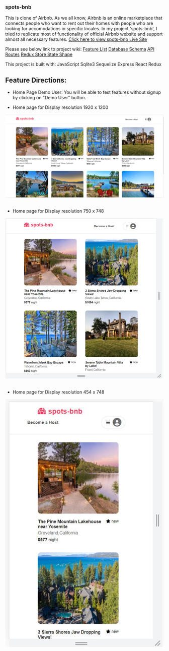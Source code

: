 
### spots-bnb

This is clone of Airbnb. As we all know, Airbnb is an online marketplace that connects people who want to rent out their homes with people who are looking for accomodations in specific locales.
In my project 'spots-bnb', I tried to replicate most of functionality of official Airbnb website and support almost all necessary features. [Click here to view spots-bnb Live Site](https://spots-bnb.herokuapp.com/)

Please see below link to project wiki:
 [Feature List](https://github.com/varshagade211/AirBnB/wiki/Feature-list)
 [Database Schema](https://github.com/varshagade211/AirBnB/wiki/Database-Schema-Image-with-Relationships)
 [API Routes](https://github.com/varshagade211/AirBnB/wiki/API-Routes)
 [Redux Store State Shape](https://github.com/varshagade211/AirBnB/wiki/Redux-State-Shape)

 This project is built with:
 JavaScript
 Sqlite3
 Sequelize
 Express
 React
 Redux

## Feature Directions:

* Home Page Demo User:
    You will be able to test features without signup by clicking on "Demo User" button.

* Home page for Display resolution 1920 x 1200

![AirBnB db schema](home-page.JPG) &nbsp;




* Home page for Display resolution 750 x 748

![AirBnB db schema](tab-home-page.JPG) &nbsp;




* Home page for Display resolution 454 x 748

![AirBnB db schema](responsive-home-page.JPG) &nbsp;
